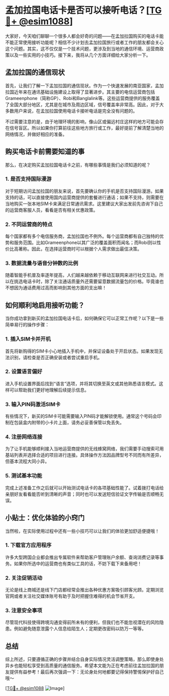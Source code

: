 # 孟加拉国电话卡是否可以接听电话？[[TG💪+ @esim1088](https://t.me/s/esim1088)]

大家好，今天咱们聊聊一个很多人都会好奇的问题——在孟加拉国购买的电话卡能不能正常使用接听功能呢？相信不少计划去孟加拉国旅行或者工作的朋友都会关心这个问题。其实，这不仅仅是一个技术问题，更涉及到当地的通信环境、运营商政策以及一些实用的小技巧。接下来，我将从几个方面详细给大家分析一下。

## 孟加拉国的通信现状

首先，让我们了解一下孟加拉国的通信现状。作为一个快速发展的南亚国家，孟加拉国近年来在通讯基础设施建设上取得了显著进步。其主要的电信运营商包括Grameenphone（简称GP）、Robi和Banglalink等。这些运营商提供的服务覆盖了全国大部分地区，尤其是在城市及周边区域，信号覆盖率非常高。因此，对于大多数用户来说，在孟加拉国使用电话卡接听电话是完全没有问题的。

不过需要注意的是，由于地理环境的影响，像山区或偏远村庄这样的地方可能会存在信号盲区。所以如果你打算前往这些地方旅行或工作，最好提前了解清楚当地的网络情况，并做好相应的准备。

## 购买电话卡前需要知道的事

那么，在决定购买孟加拉国电话卡之前，有哪些事情是我们必须知道的呢？

### 1. 是否支持国际漫游

对于短期访问孟加拉国的朋友来说，首先要确认你的手机是否支持国际漫游。如果支持的话，可以直接使用国内运营商提供的套餐进行通话；如果不支持，则需要在当地购买一张本地SIM卡来满足日常通讯需求。这里建议大家出发前先咨询下自己的运营商客服人员，看看是否有相关优惠政策。

### 2. 不同运营商的特点

每个国家都有多个电信服务商，孟加拉国也不例外。每个运营商都有自己独特的优势和服务范围。比如Grameenphone以其广泛的覆盖面积而闻名；而Robi则以性价比高著称。因此，在选择运营商时可以根据个人需求做出最佳决策。

### 3. 数据流量与语音分钟数的比例

随着智能手机普及率逐年提高，人们越来越依赖于移动互联网来进行社交互动。所以在挑选电话卡时，除了关注通话质量外还需要留意数据流量包的价格。毕竟谁也不想因为通话费用过高而影响到其他方面的支出嘛！

## 如何顺利地启用接听功能？

当你成功拿到新买的孟加拉国电话卡后，如何确保它可以正常工作呢？以下是一些简单易行的操作步骤：

### 1. 插入SIM卡并开机

首先将新购得的SIM卡小心地插入手机中，并保证设备处于开启状态。如果发现无法识别，请检查是否正确安装或者尝试重启手机。

### 2. 设置语言偏好

进入手机设置界面后找到“语言”选项，并将其切换至英文或其他熟悉语言模式。这样可以帮助我们更好地理解后续提示信息。

### 3. 输入PIN码激活SIM卡

有些情况下，新买的SIM卡可能需要输入PIN码才能解锁使用。通常这个号码会印制在包装盒内附带的小卡片上面，请务必妥善保管以免丢失。

### 4. 注册网络连接

为了让手机能够顺利接入当地运营商提供的无线蜂窝网络，我们需要手动搜索可用基站列表并选择合适的项目进行连接。具体操作方法因品牌型号不同而有所差异，但基本流程大同小异。

### 5. 测试基本功能

完成上述准备工作之后就可以开始测试电话卡的各项基础性能了。试着拨打电话给亲朋好友看看能否听到清晰的声音；同时也可以发送短信验证文字传输是否顺畅无误。

## 小贴士：优化体验的小窍门

当然啦，在实际使用过程中还有一些小技巧可以让我们的体验更加舒适便捷哦！

### 1. 下载官方应用程序

许多大型跨国企业都会推出专属软件来帮助客户管理账户余额、查询消费记录等事务。如果你所选中的运营商也有类似工具的话，不妨下载下来备用吧！

### 2. 关注促销活动

无论是线上商城还是线下门店都经常会推出各种优惠方案吸引顾客光顾。定期浏览官网或者关注社交媒体账号有助于及时把握住难得的机会节省开支。

### 3. 注意安全事项

尽管现代科技使得跨境沟通变得前所未有的便利，但我们也不能忽视潜在的风险隐患。例如避免随意泄露个人信息给陌生人；定期更改密码以防万一等等。

## 总结

综上所述，只要遵循正确的步骤并结合自身实际情况灵活调整策略，那么即使身处异乡也能轻松享受到高质量的通信服务。希望本文能为正在考虑前往孟加拉国的朋友提供有益参考！最后再次强调一下：无论身处何地都要记得保持警惕保护好自己哦～

[[TG💪+ @esim1088](https://t.me/s/esim1088) ![Image](https://i.postimg.cc/4NQfJmqS/Snipaste-2025-05-13-00-14-12.png)]